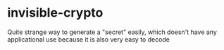 # invisible-crypto
Quite strange way to generate a "secret" easily, which doesn't have any applicational use because it is also very easy to decode
